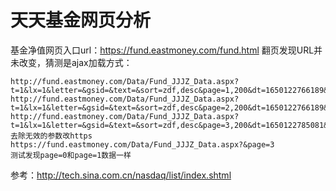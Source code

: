 # 天天基金网页分析
基金净值网页入口url：https://fund.eastmoney.com/fund.html
翻页发现URL并未改变，猜测是ajax加载方式：
```
http://fund.eastmoney.com/Data/Fund_JJJZ_Data.aspx?t=1&lx=1&letter=&gsid=&text=&sort=zdf,desc&page=1,200&dt=1650122766189&atfc=&onlySale=0
http://fund.eastmoney.com/Data/Fund_JJJZ_Data.aspx?t=1&lx=1&letter=&gsid=&text=&sort=zdf,desc&page=2,200&dt=1650122766189&atfc=&onlySale=0
http://fund.eastmoney.com/Data/Fund_JJJZ_Data.aspx?t=1&lx=1&letter=&gsid=&text=&sort=zdf,desc&page=3,200&dt=1650122785081&atfc=&onlySale=0
去除无效的参数改https
https://fund.eastmoney.com/Data/Fund_JJJZ_Data.aspx?&page=3
测试发现page=0和page=1数据一样
```

参考：http://tech.sina.com.cn/nasdaq/list/index.shtml
